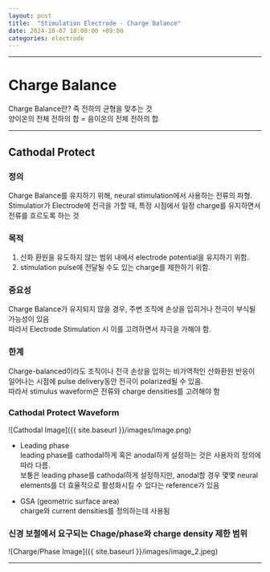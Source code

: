 ```yaml
---
layout: post
title:  "Stimulation Electrode - Charge Balance"
date: 2024-10-07 18:00:00 +09:00
categories: electrode
---
```


* * *

# Charge Balance
 Charge Balance란? 즉 전하의 균형을 맞추는 것 <br>
 양이온의 전체 전하의 합 = 음이온의 전체 전하의 합 <br>

* * *

## Cathodal Protect
  
### 정의

  Charge Balance를 유지하기 위해, neural stimulation에서 사용하는 전류의 파형. <br>
  Stimulatior가 Electrode에 전극을 가할 때, 특정 시점에서 일정 charge를 유지하면서 전류를 흐르도록 하는 것 <br>

### 목적

  1. 산화 환원을 유도하지 않는 범위 내에서 electrode potential을 유지하기 위함. <br>
  2. stimulation pulse에 전달될 수도 있는 charge를 제한하기 위함. <br>
 
### 중요성
   Charge Balance가 유지되지 않을 경우, 주변 조직에 손상을 입히거나 전극이 부식될 가능성이 있음 <br>
   따라서 Electrode Stimulation 시 이를 고려하면서 자극을 가해야 함.

### 한계
   Charge-balanced이라도 조직이나 전극 손상을 입히는 비가역적인 산화환원 반응이 일어나는 시점에 pulse delivery동안 전극이 polarized될 수 있음. <br>
   따라서 stimulus waveform은 전류와 charge densities를 고려해야 함 <br>


### Cathodal Protect Waveform

   ![Cathodal Image]({{ site.baseurl }}/images/image.png)

   * Leading phase <br>
      leading phase를 cathodal하게 혹은 anodal하게 설정하는 것은 사용자의 정의에 따라 다름. <br>
      보통은 leading phase를 cathodal하게 설정하지만, anodal할 경우 몇몇 neural elements를 더 효율적으로 활성화시킬 수 있다는 reference가 있음 <br>

   * GSA (geometric surface area) <br>
      charge와 current densities를 정의하는데 사용됨



### 신경 보철에서 요구되는 Chage/phase와 charge density 제한 범위
![Charge/Phase Image]({{ site.baseurl }}/images/image_2.jpeg) <br>

* * *
